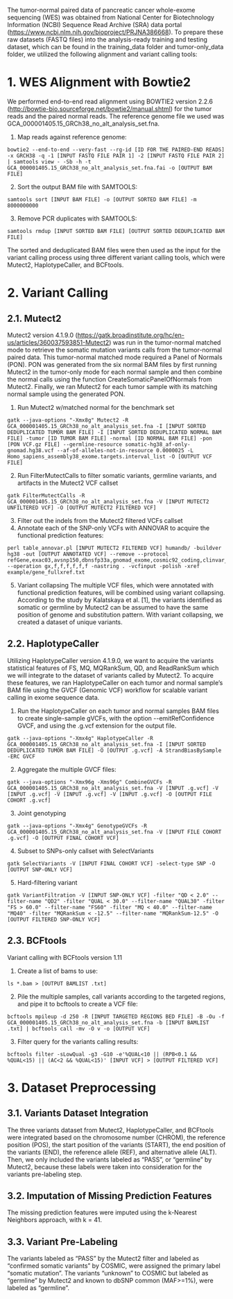 The tumor-normal paired data of pancreatic cancer whole-exome sequencing (WES) was obtained from National Center for Biotechnology Information (NCBI) Sequence Read Archive (SRA) data portal (https://www.ncbi.nlm.nih.gov/bioproject/PRJNA386668). To prepare these raw datasets (FASTQ files) into the analysis-ready training and testing dataset, which can be found in the training_data folder and tumor-only_data folder, we utilized the following alignment and variant calling tools:

# 1.	WES Alignment with Bowtie2
We performed end-to-end read alignment using BOWTIE2 version 2.2.6 (http://bowtie-bio.sourceforge.net/bowtie2/manual.shtml) for the tumor reads and the paired normal reads. The reference genome file we used was GCA_000001405.15_GRCh38_no_alt_analysis_set.fna.

1)	Map reads against reference genome:
```
bowtie2 --end-to-end --very-fast --rg-id [ID FOR THE PAIRED-END READS] -x GRCH38 -q -1 [INPUT FASTQ FILE PAIR 1] -2 [INPUT FASTQ FILE PAIR 2] | samtools view - -Sb -h -t GCA_000001405.15_GRCh38_no_alt_analysis_set.fna.fai -o [OUTPUT BAM FILE]
```

2)	Sort the output BAM file with SAMTOOLS:
```
samtools sort [INPUT BAM FILE] -o [OUTPUT SORTED BAM FILE] -m 8000000000
```

3)	Remove PCR duplicates with SAMTOOLS:
```
samtools rmdup [INPUT SORTED BAM FILE] [OUTPUT SORTED DEDUPLICATED BAM FILE]
```
The sorted and deduplicated BAM files were then used as the input for the variant calling process using three different variant calling tools, which were Mutect2, HaplotypeCaller, and BCFtools.

# 2.	Variant Calling
## 2.1.	Mutect2 
Mutect2 version 4.1.9.0 (https://gatk.broadinstitute.org/hc/en-us/articles/360037593851-Mutect2) was run in the tumor-normal matched mode to retrieve the somatic mutation variants calls from the tumor-normal paired data. This tumor-normal matched mode required a Panel of Normals (PON). PON was generated from the six normal BAM files by first running Mutect2 in the tumor-only mode for each normal sample and then combine the normal calls using the function CreateSomaticPanelOfNormals from Mutect2. Finally, we ran Mutect2 for each tumor sample with its matching normal sample using the generated PON.
1)	Run Mutect2 w/matched normal for the benchmark set
```
gatk --java-options "-Xmx8g" Mutect2 -R GCA_000001405.15_GRCh38_no_alt_analysis_set.fna -I [INPUT SORTED DEDUPLICATED TUMOR BAM FILE] -I [INPUT SORTED DEDUPLICATED NORMAL BAM FILE] -tumor [ID TUMOR BAM FILE] -normal [ID NORMAL BAM FILE] -pon [PON VCF.gz FILE] --germline-resource somatic-hg38_af-only-gnomad.hg38.vcf --af-of-alleles-not-in-resource 0.0000025 -L Homo_sapiens_assembly38_exome.targets.interval_list -O [OUTPUT VCF FILE]
```

2)	Run FilterMutectCalls to filter somatic variants, germline variants, and artifacts in the Mutect2 VCF callset
```
gatk FilterMutectCalls -R GCA_000001405.15_GRCh38_no_alt_analysis_set.fna -V [INPUT MUTECT2 UNFILTERED VCF] -O [OUTPUT MUTECT2 FILTERED VCF]
```

3)	Filter out the indels from the Mutect2 filtered VCFs callset
4)	Annotate each of the SNP-only VCFs with ANNOVAR to acquire the functional prediction features:
```
perl table_annovar.pl [INPUT MUTECT2 FILTERED VCF] humandb/ -buildver hg38 -out [OUTPUT ANNOTATED VCF] --remove --protocol refGene,exac03,avsnp150,dbnsfp33a,gnomad_exome,cosmic92_coding,clinvar_20210123 --operation gx,f,f,f,f,f,f -nastring . -vcfinput -polish -xref example/gene_fullxref.txt
```

5)	Variant collapsing
The multiple VCF files, which were annotated with functional prediction features, will be combined using variant collapsing.  According to the study by Kalatskaya et al. [1], the variants identified as somatic or germline by Mutect2 can be assumed to have the same position of genome and substitution pattern. With variant collapsing, we created a dataset of unique variants. 

## 2.2.	HaplotypeCaller 
Utilizing HaplotypeCaller version 4.1.9.0, we want to acquire the variants statistical features of FS, MQ, MQRankSum, QD, and ReadRankSum which we will integrate to the dataset of variants called by Mutect2. To acquire these features, we ran HaplotypeCaller on each tumor and normal sample’s BAM file using the GVCF (Genomic VCF) workflow for scalable variant calling in exome sequence data.
1)	Run the HaplotypeCaller on each tumor and normal samples BAM files to create single-sample gVCFs, with the option --emitRefConfidence GVCF, and using the .g.vcf extension for the output file.
```
gatk --java-options "-Xmx4g" HaplotypeCaller -R GCA_000001405.15_GRCh38_no_alt_analysis_set.fna -I [INPUT SORTED DEDUPLICATED TUMOR BAM FILE] -O [OUTPUT .g.vcf] -A StrandBiasBySample -ERC GVCF
```
2)	Aggregate the multiple GVCF files:
```
gatk --java-options "-Xmx96g -Xms96g" CombineGVCFs -R GCA_000001405.15_GRCh38_no_alt_analysis_set.fna -V [INPUT .g.vcf] -V [INPUT .g.vcf] -V [INPUT .g.vcf] -V [INPUT .g.vcf] -O [OUTPUT FILE COHORT .g.vcf]
```

3)	Joint genotyping
```
gatk --java-options "-Xmx4g" GenotypeGVCFs -R GCA_000001405.15_GRCh38_no_alt_analysis_set.fna -V [INPUT FILE COHORT .g.vcf] -O [OUTPUT FINAL COHORT VCF]
```

4)	Subset to SNPs-only callset with SelectVariants
```
gatk SelectVariants -V [INPUT FINAL COHORT VCF] -select-type SNP -O [OUTPUT SNP-ONLY VCF]
```

5)	Hard-filtering variant 
```
gatk VariantFiltration -V [INPUT SNP-ONLY VCF] -filter "QD < 2.0" --filter-name "QD2" -filter "QUAL < 30.0" --filter-name "QUAL30" -filter "FS > 60.0" --filter-name "FS60" -filter "MQ < 40.0" --filter-name "MQ40" -filter "MQRankSum < -12.5" --filter-name "MQRankSum-12.5" -O [OUTPUT FILTERED SNP-ONLY VCF]
```

## 2.3.	BCFtools
Variant calling with BCFtools version 1.11
1)	Create a list of bams to use:
```
ls *.bam > [OUTPUT BAMLIST .txt]
```

2)	Pile the multiple samples, call variants according to the targeted regions, and pipe it to bcftools to create a VCF file:
```
bcftools mpileup -d 250 -R [INPUT TARGETED REGIONS BED FILE] -B -Ou -f GCA_000001405.15_GRCh38_no_alt_analysis_set.fna -b [INPUT BAMLIST .txt] | bcftools call -mv -O v -o [OUTPUT VCF]
```

3)	Filter query for the variants calling results:
```
bcftools filter -sLowQual -g3 -G10 -e'%QUAL<10 || (RPB<0.1 && %QUAL<15) || (AC<2 && %QUAL<15)' [INPUT VCF] > [OUTPUT FILTERED VCF]
```

# 3.	Dataset Preprocessing
## 3.1.	Variants Dataset Integration
The three variants dataset from Mutect2, HaplotypeCaller, and BCFtools were integrated based on the chromosome number (CHROM), the reference position (POS), the start position of the variants (START), the end position of the variants (END), the reference allele (REF), and alternative allele (ALT). Then, we only included the variants labeled as “PASS”, or “germline” by Mutect2, because these labels were taken into consideration for the variants pre-labeling step.

## 3.2.	Imputation of Missing Prediction Features
The missing prediction features were imputed using the k-Nearest Neighbors approach, with k = 41.

## 3.3.	Variant Pre-Labeling
The variants labeled as “PASS” by the Mutect2 filter and labeled as “confirmed somatic variants” by COSMIC, were assigned the primary label “somatic mutation”. The variants “unknown” to COSMIC but labeled as “germline” by Mutect2 and known to dbSNP common (MAF>=1%), were labeled as “germline”.  
